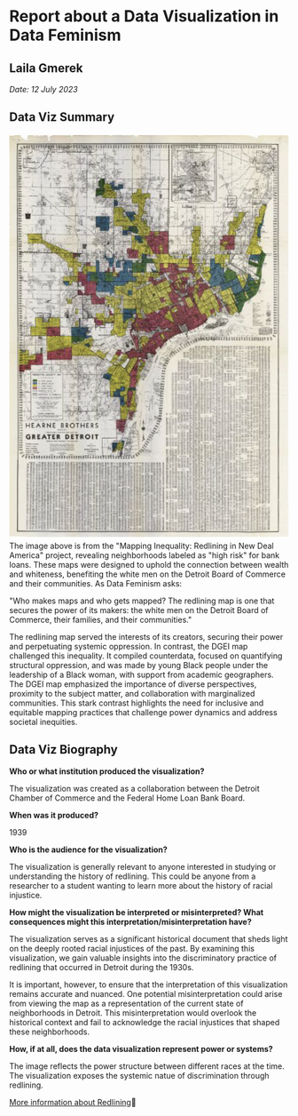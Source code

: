 # Report about a Data Visualization in Data Feminism
## Laila Gmerek
*Date: 12 July 2023*
## Data Viz Summary
![Data Visualization Summary](images/data-visualization.png)
The image above is from the "Mapping Inequality: Redlining in New Deal America" project, revealing neighborhoods labeled as "high risk" for bank loans. These maps were designed to uphold the connection between wealth and whiteness, benefiting the white men on the Detroit Board of Commerce and their communities. As Data Feminism asks:

"Who makes maps and who gets mapped? The redlining map is one that secures the power of its makers: the white men on the Detroit Board of Commerce, their families, and their communities."

The redlining map served the interests of its creators, securing their power and perpetuating systemic oppression. In contrast, the DGEI map challenged this inequality. It compiled counterdata, focused on quantifying structural oppression, and was made by young Black people under the leadership of a Black woman, with support from academic geographers. The DGEI map emphasized the importance of diverse perspectives, proximity to the subject matter, and collaboration with marginalized communities. This stark contrast highlights the need for inclusive and equitable mapping practices that challenge power dynamics and address societal inequities.
## Data Viz Biography
**Who or what institution produced the visualization?**

The visualization was created as a collaboration between the Detroit Chamber of Commerce and the Federal Home Loan Bank Board.

**When was it produced?**

1939

**Who is the audience for the visualization?**

The visualization is generally relevant to anyone interested in studying or understanding the history of redlining. This could be anyone from a researcher to a student wanting to learn more about the history of racial injustice.

**How might the visualization be interpreted or misinterpreted? What consequences might this interpretation/misinterpretation have?**

The visualization serves as a significant historical document that sheds light on the deeply rooted racial injustices of the past. By examining this visualization, we gain valuable insights into the discriminatory practice of redlining that occurred in Detroit during the 1930s.

It is important, however, to ensure that the interpretation of this visualization remains accurate and nuanced. One potential misinterpretation could arise from viewing the map as a representation of the current state of neighborhoods in Detroit. This misinterpretation would overlook the historical context and fail to acknowledge the racial injustices that shaped these neighborhoods.

**How, if at all, does the data visualization represent power or systems?**

The image reflects the power structure between different races at the time. The visualization exposes the systemic natue of discrimination through redlining.

[More information about Redlining](https://www.npr.org/2017/05/03/526655831/a-forgotten-history-of-how-the-u-s-government-segregated-america)🎀